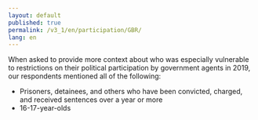 ```yaml
---
layout: default
published: true
permalink: /v3_1/en/participation/GBR/
lang: en
---
```


When asked to provide more context about who was especially vulnerable to restrictions on their political participation by government agents in 2019, our respondents mentioned all of the following:

-	Prisoners, detainees, and others who have been convicted, charged, and received sentences over a year or more
-	16-17-year-olds 
